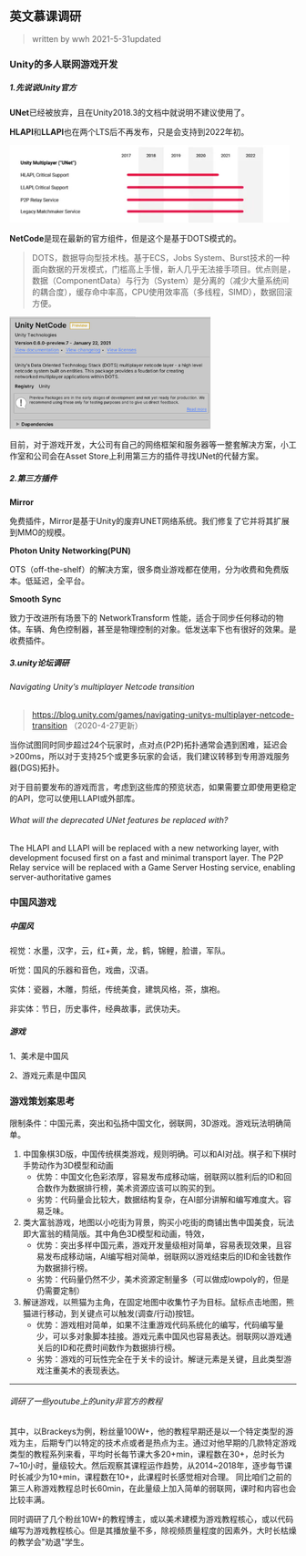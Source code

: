 ## 英文慕课调研

> written by wwh 	2021-5-31updated

### Unity的多人联网游戏开发

##### 1.先说说Unity官方

**UNet**已经被放弃，且在Unity2018.3的文档中就说明不建议使用了。

**HLAPI**和**LLAPI**也在两个LTS后不再发布，只是会支持到2022年初。

<img src="img/5-24/image-20210524094156429.png" alt="image-20210524094156429" style="zoom:67%;" />

**NetCode**是现在最新的官方组件，但是这个是基于DOTS模式的。

> DOTS，数据导向型技术栈。基于ECS，Jobs System、Burst技术的一种面向数据的开发模式，门槛高上手慢，新人几乎无法接手项目。优点则是，数据（ComponentData）与行为（System）是分离的（减少大量系统间的耦合度），缓存命中率高，CPU使用效率高（多线程，SIMD），数据回滚方便。

<img src="img/5-24/image-20210524095500526.png" alt="image-20210524095500526" style="zoom:67%;" />

目前，对于游戏开发，大公司有自己的网络框架和服务器等一整套解决方案，小工作室和公司会在Asset Store上利用第三方的插件寻找UNet的代替方案。

##### 2.第三方插件

**Mirror** 

免费插件，Mirror是基于Unity的废弃UNET网络系统。我们修复了它并将其扩展到MMO的规模。

**Photon Unity Networking(PUN)**

OTS（off-the-shelf）的解决方案，很多商业游戏都在使用，分为收费和免费版本。低延迟，全平台。

**Smooth Sync**

致力于改进所有场景下的 NetworkTransform 性能，适合于同步任何移动的物体。车辆、角色控制器，甚至是物理控制的对象。低发送率下也有很好的效果。是收费插件。

##### 3.unity论坛调研

###### Navigating Unity’s multiplayer Netcode transition

> https://blog.unity.com/games/navigating-unitys-multiplayer-netcode-transition （2020-4-27更新）

当你试图同时同步超过24个玩家时，点对点(P2P)拓扑通常会遇到困难，延迟会>200ms，所以对于支持25个或更多玩家的会话，我们建议转移到专用游戏服务器(DGS)拓扑。

对于目前要发布的游戏而言，考虑到这些库的预览状态，如果需要立即使用更稳定的API，您可以使用LLAPI或外部库。

###### What will the deprecated UNet features be replaced with?

The HLAPI and LLAPI will be replaced with a new networking layer, with development focused first on a fast and minimal transport layer. The P2P Relay service will be replaced with a Game Server Hosting service, enabling server-authoritative games

### 中国风游戏

##### 中国风

视觉：水墨，汉字，云，红+黄，龙，鹤，锦鲤，脸谱，军队。

听觉：国风的乐器和音色，戏曲，汉语。

实体：瓷器，木雕，剪纸，传统美食，建筑风格，茶，旗袍。

非实体：节日，历史事件，经典故事，武侠功夫。

##### 游戏

1、美术是中国风

2、游戏元素是中国风

### 游戏策划案思考

限制条件：中国元素，突出和弘扬中国文化，弱联网，3D游戏。游戏玩法明确简单。

1. 中国象棋3D版，中国传统棋类游戏，规则明确。可以和AI对战。棋子和下棋时手势动作为3D模型和动画
   - 优势：中国文化色彩浓厚，容易发布成移动端，弱联网以胜利后的ID和回合数作为数据排行榜，美术资源应该可以购买的到。
   - 劣势：代码量会比较大，数据结构复杂，在AI部分讲解和编写难度大。容易乏味。
2. 类大富翁游戏，地图以小吃街为背景，购买小吃街的商铺出售中国美食，玩法即大富翁的精简版。其中角色3D模型和动画，特效，
   - 优势：突出多样中国元素，游戏开发量级相对简单，容易表现效果，且容易发布成移动端，AI编写相对简单，弱联网以游戏结束后的ID和金钱数作为数据排行榜。
   - 劣势：代码量仍然不少，美术资源定制量多（可以做成lowpoly的，但是仍需要定制）
3. 解谜游戏，以熊猫为主角，在固定地图中收集竹子为目标。鼠标点击地图，熊猫进行移动，到关键点可以触发(调查/行动)按钮。
   - 优势：游戏相对简单，如果不注重游戏代码系统化的编写，代码编写量少，可以多对象脚本挂接。游戏元素中国风也容易表达。弱联网以游戏通关后的ID和花费时间数作为数据排行榜。
   - 劣势：游戏的可玩性完全在于关卡的设计。解谜元素是关键，且此类型游戏注重美术的表现表达。

--------------

###### 调研了一些youtube上的unity非官方的教程

其中，以Brackeys为例，粉丝量100W+，他的教程早期还是以一个特定类型的游戏为主，后期专门以特定的技术点或者是热点为主。通过对他早期的几款特定游戏类型的教程系列来看，平均时长每节课大多20+min，课程数在30+，总时长为7~10小时，量级较大。然后观察其课程运作趋势，从2014~2018年，逐步每节课时长减少为10+min，课程数在10+，此课程时长感觉相对合理。 同比咱们之前的第三人称游戏教程总时长60min，在此量级上加入简单的弱联网，课时和内容也会比较丰满。

同时调研了几个粉丝10W+的教程博主，或以美术建模为游戏教程核心，或以代码编写为游戏教程核心。但是其播放量不多，除视频质量程度的因素外，大时长枯燥的教学会"劝退"学生。



